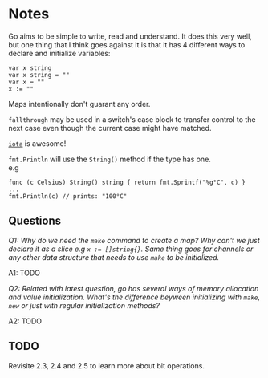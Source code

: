 # Notes

Go aims to be simple to write, read and understand. It does this very well, but one thing that I think goes against it is that it has 4 different ways to declare and initialize variables:

```golang
var x string
var x string = ""
var x = ""
x := ""
```

Maps intentionally don't guarant any order.

`fallthrough` may be used in a switch's case block to transfer control to the next case even though the current case might have matched.

[`iota`](https://yourbasic.org/golang/iota/) is awesome!

`fmt.Println` will use the `String()` method if the type has one.  
e.g
```golang
func (c Celsius) String() string { return fmt.Sprintf("%g°C", c) }
...
fmt.Println(c) // prints: "100°C"
```

## Questions

*Q1: Why do we need the `make` command to create a map? Why can't we just declare it as a slice e.g `x := []string{}`. Same thing goes for channels or any other data structure that needs to use `make` to be initialized.*

A1: TODO

*Q2: Related with latest question, go has several ways of memory allocation and value initialization. What's the difference beyween initializing with `make`, `new` or just with regular initialization methods?*

A2: TODO


## TODO

Revisite 2.3, 2.4 and 2.5 to learn more about bit operations.